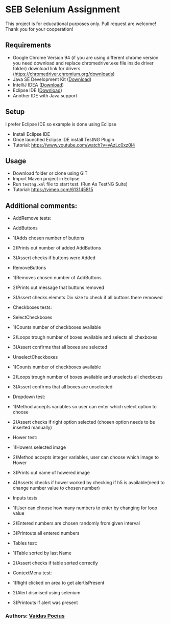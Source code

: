 # SEB Selenium Assignment

This project is for educational purposes only. Pull request are welcome! Thank you for your cooperation!

## Requirements
- Google Chrome Version 94 (if you are using different chrome version you need download and replace chromedriver.exe file inside driver folder) download link for drivers (https://chromedriver.chromium.org/downloads)
- Java SE Development Kit ([Download]( https://www.oracle.com/java/technologies/javase-jdk15-downloads.html))
- IntelliJ IDEA ([Download]( https://www.jetbrains.com/idea/download/#section=windows))
- Eclipse IDE ([Download]( https://www.eclipse.org/downloads/))
- Another IDE with Java support

## Setup
I prefer Eclipse IDE so example is done using Eclipse
- Install Eclipse IDE
- Once launched Eclipse IDE install TestNG Plugin
- Tutorial: https://www.youtube.com/watch?v=yAzLc0xz0l4

## Usage
- Download folder or clone using GIT
- Import Maven project in Eclipse
- Run ```testng.xml``` file to start test. (Run As TestNG Suite)
- Tutorial: https://vimeo.com/613145815

## Additional comments:
- AddRemove tests:
- AddButtons
- 1)Adds chosen number of buttons
- 2)Prints out number of added AddButtons
- 3)Assert checks if buttons were Added
- RemoveButtons
- 1)Removes chosen number of AddButtons
- 2)Prints out message that buttons removed
- 3)Assert checks elemnts Div size to check if all buttons there remowed

- Checkboxes tests:
- SelectCheckboxes
- 1)Counts number of checkboxes available
- 2)Loops trough number of boxes available and selects all chexboxes
- 3)Assert confirms that all boxes are selected
- UnselectCheckboxes
- 1)Counts number of checkboxes available
- 2)Loops trough number of boxes available and unselects all chexboxes
- 3)Assert confirms that all boxes are unselected

- Dropdown test:
- 1)Method accepts variables so user can enter which select option to choose
- 2)Assert checks if right option selected (chosen option needs to be inserted manually)

- Hower test:
- 1)Howers selected image
- 2)Method accepts integer variables, user can choose which image to Hower
- 3)Prints out name of howered image
- 4)Asserts checks if hower worked by checking if h5 is available(need to change number value to chosen number)

- Inputs tests
- 1)User can choose how many numbers to enter by changing for loop value
- 2)Entered numbers are chosen randomly from given interval
- 3)Printouts all entered numbers

- Tables test:
- 1)Table sorted by last Name
- 2)Assert checks if table sorted correctly

- ContextMenu test:
- 1)Right clicked on area to get alertIsPresent
- 2)Alert dismised using selenium
- 3)Printouts if alert was present

### Authors: [Vaidas Pocius]( https://github.com/Vaidas393)
